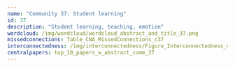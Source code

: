 ```yaml
---
name: "Community 37: Student learning"
id: 37
description: "Student learning, teaching, emotion"
wordcloud: /img/wordcloud/wordcloud_abstract_and_title_37.png
missedconnections: Table_CNA_MissedConnections_c37
interconnectedness: /img/interconnectedness/Figure_Interconnectedness_c37.png
centralpapers: top_10_papers_w_abstract_comm_37
---
```

